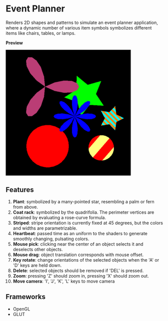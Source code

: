# Event Planner

Renders 2D shapes and patterns to simulate an event planner application, where a dynamic number of various item symbols symbolizes different items like chairs, tables, or lamps.

**Preview**

<img src="https://github.com/eutopi/event-planner/blob/master/screenshot.png" alt="drawing" width="400"/>

## Features 

1. **Plant**: symbolized by a many-pointed star, resembling a palm or fern from above. 
2. **Coat rack**: symbolized by the quadrifolia. The perimeter vertices are obtained by evaluating a rose-curve formula. 
3. **Striped**: stripe orientation is currently fixed at 45 degrees, but the colors and widths are parametrizable.
4. **Heartbeat**: passed time as an uniform to the shaders to generate smoothly changing, pulsating colors.
5. **Mouse pick**: clicking near the center of an object selects it and deselects other objects.
6. **Mouse drag**: object translation corresponds with mouse offset.
7. **Key rotate**: change orientations of the selected objects when the 'A' or 'D' keys are held down.
8. **Delete**: selected objects should be removed if 'DEL' is pressed.
9. **Zoom**: pressing 'Z' should zoom in, pressing 'X' should zoom out.
10. **Move camera**: 'I', 'J', 'K', 'L' keys to move camera

## Frameworks
- OpenGL
- GLUT
